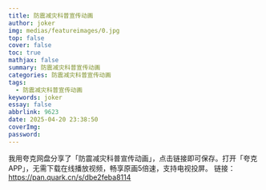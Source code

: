 ```yaml
---
title: 防震减灾科普宣传动画
author: joker
img: medias/featureimages/0.jpg
top: false
cover: false
toc: true
mathjax: false
summary: 防震减灾科普宣传动画
categories: 防震减灾科普宣传动画
tags:
  - 防震减灾科普宣传动画
keywords: joker
essay: false
abbrlink: 9623
date: 2025-04-20 23:38:50
coverImg:
password:
---
```


我用夸克网盘分享了「防震减灾科普宣传动画」，点击链接即可保存。打开「夸克APP」，无需下载在线播放视频，畅享原画5倍速，支持电视投屏。
链接：https://pan.quark.cn/s/dbe2feba8114
